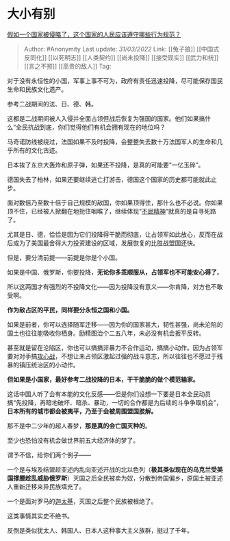 # 大小有别
[假如一个国家被侵略了，这个国家的人民应该遵守哪些行为规范？](https://www.zhihu.com/question/524666806/answer/2412483906)

> Author: #Anonymity 
> Last update: *31/03/2022* 
> Link: [[兔子狼]] [[中国式反同化]] [[以死明志]] [[人类契约]] [[尚未投降]] [[接受现实]] [[武力和统]] [[言之不预]] [[高贵的敌人]]
> Tag: 

对于没有永恒性的小国，军事上事不可为，政府有责任迅速投降，尽可能保存国民生命和民族文化遗产。

参考二战期间的法、日、德、韩。

这都是二战期间被人入侵并全面占领但战后恢复为强国的国家。他们如果搞什么“全民抗战到底，你们觉得他们有机会拥有现在的地位吗？

马奇诺防线被绕过，法国如果不及时投降，会整整失去数十万法国军人的生命和几乎所有的文化古迹。

日本挨了东京大轰炸和原子弹，如果还不投降，是真的可能要“一亿玉碎”。

德国失去了柏林，如果还要继续逃亡打游击，德国这个国家的历史都可能就此止步。

面对数倍乃至数十倍于自己规模的敌国，你如果顶得住，那什么也不必说。你如果顶不住，已经被人掀翻在地扼住咽喉了，继续体现“[不屈精神](https://www.zhihu.com/search?q=%E4%B8%8D%E5%B1%88%E7%B2%BE%E7%A5%9E&search_source=Entity&hybrid_search_source=Entity&hybrid_search_extra=%7B%22sourceType%22%3A%22answer%22%2C%22sourceId%22%3A2412483906%7D)”就真的是自寻死路了。

尤其是日、德，恰恰是因为它们投降得干脆而彻底，让占领军如此放心，反而在战后成为了美国最舍得大力投资建设的区域，发展恢复的比胜战盟国还快。

但是，要分清前提——前提是你是个小国。

如果是中国、俄罗斯，你要投降，**无论你多乖顺服从，占领军也不可能安心得了**。

所以这两国才有强烈的不投降文化——因为投降没有意义——你肯降，对方也不敢受啊。

  

**作为敌占区的平民，同样要分永恒之国和小国。**

如果是前者，你可以选择随军迁移——因为你的国家甚大，韧性甚强，尚未沦陷的国土也往往能吸收你栖身。励精图治个二五八年，未必没有机会扳平反转。

甚至就是留在沦陷区，你也可以搞搞非暴力不合作运动，搞搞小动作。因为占领军要对对手搞[攻心战](https://www.zhihu.com/search?q=%E6%94%BB%E5%BF%83%E6%88%98&search_source=Entity&hybrid_search_source=Entity&hybrid_search_extra=%7B%22sourceType%22%3A%22answer%22%2C%22sourceId%22%3A2412483906%7D)，不想让未占领区激起过强的战斗意志，所以往往也不愿过于残暴的镇压统治区的小动作。

  

**但如果是小国家，最好参考二战投降的日本，干干脆脆的做个模范输家。**

这话中国人听了会有本能的文化反感——但是你们设想一下要是日本全民动员搞“先投降，再暗地破坏、暗杀、暴动，一切的合作都是为后续的斗争争取机会”，**日本所有的城市都会被夷平，乃至于会被周围盟国肢解。**

那不是中二少年的超人春梦，**那是真的会亡国灭种的**。

至少也恐怕没有机会做世界前五大经济体的梦了。

  

谓予不信，给你们两个例子——

一个是与埃及结盟趁亚述内乱向亚述开战的北以色列（**极其类似现在的乌克兰受美国撑腰趁乱威胁俄罗斯**）灭国之后全民被卖为奴，分散到帝国偏乡，原国土被亚述人重新迁移来异民族填充了。

一个是面对罗马的[迦太基](https://www.zhihu.com/search?q=%E8%BF%A6%E5%A4%AA%E5%9F%BA&search_source=Entity&hybrid_search_source=Entity&hybrid_search_extra=%7B%22sourceType%22%3A%22answer%22%2C%22sourceId%22%3A2412483906%7D)，灭国之后整个民族被根绝了。

这类事情其实史不绝书。

反倒是类似犹太人、韩国人、日本人这种事大主义族群，挺过了千年。